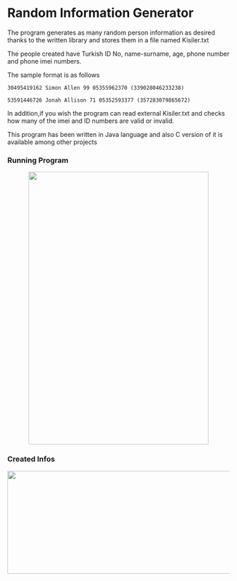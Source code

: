 # Random Information Generator

The program generates as many random person information as desired thanks to the written library and stores them in a file named Kisiler.txt

The people created have Turkish ID No, name-surname, age, phone number and phone imei numbers.

The sample format is as follows

    30495419162 Simon Allen 99 05355962370 (339028046233238)

    53591446726 Jonah Allison 71 05352593377 (357283079865672)

In addition,if you wish the program can read external Kisiler.txt and checks how many of the imei and ID numbers are valid or invalid.

This program has been written in Java language and also C version of it is available among other projects




### Running Program

<p align="center">
<img src="https://user-images.githubusercontent.com/72643454/194767202-1b64463e-d30a-4193-8181-158081e12fce.jpg" width="408" height="618">
</p>

### Created Infos     


<p align="center">
<img src="https://user-images.githubusercontent.com/72643454/194767102-5361daee-e868-44a3-9bed-d7dce5f855e6.png" width="659" height="233">
</p>
